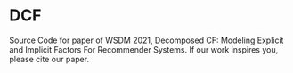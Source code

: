 # DCF
Source Code for paper of WSDM 2021, Decomposed CF: Modeling Explicit and Implicit Factors For Recommender Systems.
If our work inspires you, please cite our paper.
